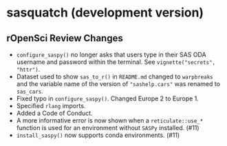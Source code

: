 # sasquatch (development version)

## rOpenSci Review Changes

- `configure_saspy()` no longer asks that users type in their SAS ODA username and password within the terminal. See `vignette("secrets", "httr")`.  
- Dataset used to show `sas_to_r()` in `README.md` changed to `warpbreaks` and the variable name of the version of `"sashelp.cars"` was renamed to `sas_cars`.
- Fixed typo in `configure_saspy()`. Changed Europe 2 to Europe 1.  
- Specified `rlang` imports.  
- Added a Code of Conduct.  
- A more informative error is now shown when a `reticulate::use_*` function is used for an environment without `SASPy` installed. (#11)
- `install_saspy()` now supports conda environments. (#11)
